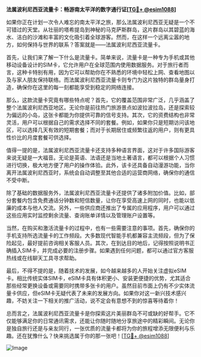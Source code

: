 **法属波利尼西亚流量卡：畅游南太平洋的数字通行证[[TG💪+ @esim1088](https://t.me/s/esim1088)]**

如果你正在计划一次令人难忘的南太平洋之旅，那么法属波利尼西亚无疑是一个不可错过的天堂。从壮丽的塔希提岛到神秘的马克萨斯群岛，这片群岛以其碧蓝的海水、洁白的沙滩和丰富的文化吸引着全球游客。然而，在这样一个远离尘嚣的地方，如何保持与世界的联系？答案就是——法属波利尼西亚流量卡。

首先，让我们来了解一下什么是流量卡。简单来说，流量卡是一种专为手机或其他移动设备设计的SIM卡，它允许用户在全球范围内使用数据服务。对于旅行者而言，这种卡特别有用，因为它可以帮助你在不熟悉的环境中轻松上网、查看地图以及与家人朋友保持联络。而法属波利尼西亚流量卡则专门为这片独特的群岛量身打造，确保你在这里的每一刻都能享受到稳定的网络连接。

那么，这款流量卡究竟有哪些特点呢？首先，它的覆盖范围非常广泛，几乎涵盖了整个法属波利尼西亚地区。无论你是前往热门旅游景点如波拉波拉岛，还是探索较为偏远的小岛，这张卡都能为你提供可靠的信号支持。其次，它的资费结构也非常灵活，用户可以根据自己的需求选择不同的套餐。例如，如果你只是短期访问该地区，可以选择几天有效的短期套餐；而对于长期居住或频繁往返的用户，则有更具性价比的月度套餐可供选择。

值得一提的是，法属波利尼西亚流量卡还支持多种语言界面，这对于许多国际游客来说无疑是一大福音。无论是英语、法语还是当地土著语言，都可以根据个人习惯进行切换，极大地方便了用户的操作体验。此外，该卡还具备自动漫游功能，当你离开法属波利尼西亚时，系统会自动调整至其他合适的运营商网络，确保你的通信不受中断。

除了基础的数据服务外，法属波利尼西亚流量卡还提供了诸多附加价值。比如，部分套餐内包含免费通话分钟数和短信数量，让你在享受高速上网的同时，也能以低廉的成本与他人交流。另外，一些供应商还推出了专属的应用程序，用户可以通过这些应用实时监控剩余流量、查询账单详情以及管理账户设置等。

当然，在购买和激活流量卡的过程中，也有一些需要注意的事项。首先，确保你的手机支持所选流量卡的工作频段。大多数现代智能手机都兼容主流频段，但为了保险起见，最好提前咨询相关客服人员。其次，在到达目的地后，记得按照说明书正确插入SIM卡，并完成必要的注册步骤。如果遇到任何问题，都可以通过官方客服热线或在线聊天工具寻求帮助。

最后，不得不提的是，随着技术的发展，如今越来越多的人开始关注虚拟eSIM卡。相比传统实体SIM卡，eSIM卡具有体积更小、安装更便捷的优势，尤其适合那些经常更换设备或需要同时携带多张卡的用户。虽然目前市面上仍有不少实体流量卡供应，但eSIM卡无疑代表了未来的发展方向。如果你对这一新兴技术感兴趣，不妨关注一下相关的推广活动，说不定会有意想不到的惊喜等待着你！

总而言之，法属波利尼西亚流量卡是你探索这片美丽群岛不可或缺的好帮手。它不仅能够满足你的日常通讯需求，还能让你随时随地分享旅途中的精彩瞬间。无论你是独自旅行还是与亲友同行，一张优质的流量卡都将为你的旅程增添无限便利与乐趣。还在犹豫什么？快来挑选属于你的那一张吧！[[TG💪+ @esim1088](https://t.me/s/esim1088)] 

![Image](https://i.postimg.cc/4NQfJmqS/Snipaste-2025-05-13-00-14-12.png)